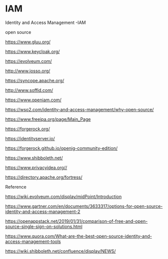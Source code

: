 # IAM

 Identity and Access Management -IAM 

open source 

https://www.gluu.org/

https://www.keycloak.org/

https://evolveum.com/

http://www.josso.org/

https://syncope.apache.org/

http://www.soffid.com/

https://www.openiam.com/

https://wso2.com/identity-and-access-management/why-open-source/

https://www.freeipa.org/page/Main_Page

https://forgerock.org/

https://identityserver.io/

https://forgerock.github.io/openig-community-edition/

https://www.shibboleth.net/

https://www.privacyidea.org//

https://directory.apache.org/fortress/


Reference

https://wiki.evolveum.com/display/midPoint/Introduction

https://www.gartner.com/en/documents/3633317/options-for-open-source-identity-and-access-management-2

https://openappstack.net/2019/01/31/comparison-of-free-and-open-source-single-sign-on-solutions.html

https://www.quora.com/What-are-the-best-open-source-identity-and-access-management-tools

https://wiki.shibboleth.net/confluence/display/NEWS/

